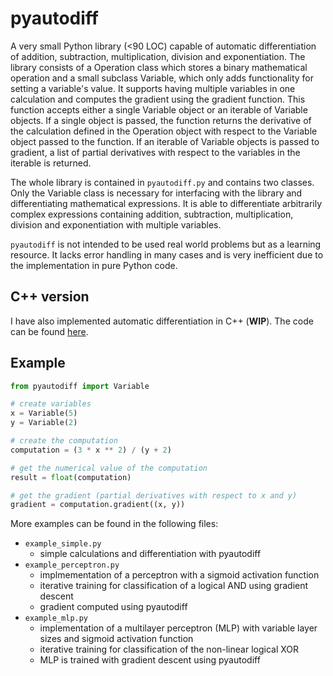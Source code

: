 # pyautodiff

A very small Python library (<90 LOC) capable of automatic differentiation of addition, subtraction, multiplication, division and exponentiation. The library consists of a Operation class which stores a binary mathematical operation and a small subclass Variable, which only adds functionality for setting a variable's value. It supports having multiple variables in one calculation and computes the gradient using the gradient function. This function accepts either a single Variable object or an iterable of Variable objects. If a single object is passed, the function returns the derivative of the calculation defined in the Operation object with respect to the Variable object passed to the function. If an iterable of Variable objects is passed to gradient, a list of partial derivatives with respect to the variables in the iterable is returned.

The whole library is contained in `pyautodiff.py` and contains two classes. Only the Variable class is necessary for interfacing with the library and differentiating mathematical expressions. It is able to differentiate arbitrarily complex expressions containing addition, subtraction, multiplication, division and exponentiation with multiple variables.

`pyautodiff` is not intended to be used real world problems but as a learning resource. It lacks error handling in many cases and is very inefficient due to the implementation in pure Python code.

## C++ version
I have also implemented automatic differentiation in C++ (**WIP**). The code can be found [here](https://github.com/PhilippThoelke/autodiff).

## Example
```python
from pyautodiff import Variable

# create variables
x = Variable(5)
y = Variable(2)

# create the computation
computation = (3 * x ** 2) / (y + 2)

# get the numerical value of the computation
result = float(computation)

# get the gradient (partial derivatives with respect to x and y)
gradient = computation.gradient((x, y))
```
More examples can be found in the following files:
- `example_simple.py`
  - simple calculations and differentiation with pyautodiff
- `example_perceptron.py`
  - implmementation of a perceptron with a sigmoid activation function
  - iterative training for classification of a logical AND using gradient descent
  - gradient computed using pyautodiff
- `example_mlp.py`
  - implementation of a multilayer perceptron (MLP) with variable layer sizes and sigmoid activation function
  - iterative training for classification of the non-linear logical XOR
  - MLP is trained with gradient descent using pyautodiff
